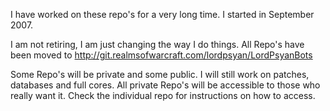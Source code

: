I have worked on these repo's for a very long time. I started in September 2007.

I am not retiring, I am just changing the way I do things. All Repo's have been moved to
http://git.realmsofwarcraft.com/lordpsyan/LordPsyanBots

Some Repo's will be private and some public. I will still work on patches, databases and
full cores. All private Repo's will be accessible to those who really want it. Check the
individual repo for instructions on how to access.